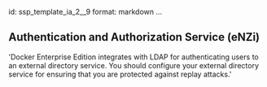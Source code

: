 id: ssp_template_ia_2__9
format: markdown
...
## Authentication and Authorization Service (eNZi)

'Docker Enterprise Edition integrates with LDAP for authenticating users to an
external directory service. You should configure your external
directory service for ensuring that you are protected against replay
attacks.'

